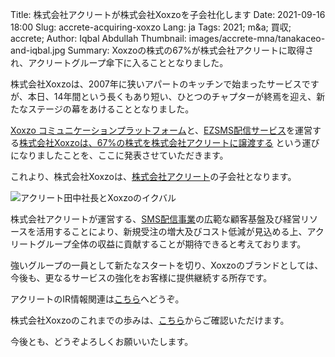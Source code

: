 Title: 株式会社アクリートが株式会社Xoxzoを子会社化します
Date: 2021-09-16 18:00
Slug: accrete-acquiring-xoxzo
Lang: ja
Tags: 2021; m&a; 買収; accrete;
Author: Iqbal Abdullah
Thumbnail: images/accrete-mna/tanakaceo-and-iqbal.jpg
Summary: Xoxzoの株式の67%が株式会社アクリートに取得され、アクリートグループ傘下に入ることとなりました。

株式会社Xoxzoは、2007年に狭いアパートのキッチンで始まったサービスですが、本日、14年間という長くもあり短い、ひとつのチャプターが終焉を迎え、新たなステージの幕をあけることとなりました。


[Xoxzo コミュニケーションプラットフォーム](https://www.xoxzo.com/)と、[EZSMS配信サービス](https://www.ezsms.biz/)を運営する[株式会社Xoxzoは、67%の株式を株式会社アクリートに譲渡する](https://ssl4.eir-parts.net/doc/4395/tdnet/2025312/00.pdf)
という運びになりましたことを、ここに発表させていただきます。

これより、株式会社Xoxzoは、[株式会社アクリート](https://www.accrete-inc.com/company/)の子会社となります。

![アクリート田中社長とXoxzoのイクバル](/images/accrete-mna/tanakaceo-and-iqbal.jpg)

株式会社アクリートが運営する、[SMS配信事業](https://www.accrete-inc.com/)の広範な顧客基盤及び経営リソースを活用することにより、新規受注の増大及びコスト低減が見込める上、アクリートグループ全体の収益に貢献することが期待できると考えております。

強いグループの一員として新たなスタートを切り、Xoxzoのブランドとしては、今後も、更なるサービスの強化をお客様に提供継続する所存です。

アクリートのIR情報関連は[こちら](https://www.accrete-inc.com/company/ir/)へどうぞ。

株式会社Xoxzoのこれまでの歩みは、[こちら](https://info.xoxzo.com/ja/)からご確認いただけます。

今後とも、どうぞよろしくお願いいたします。
